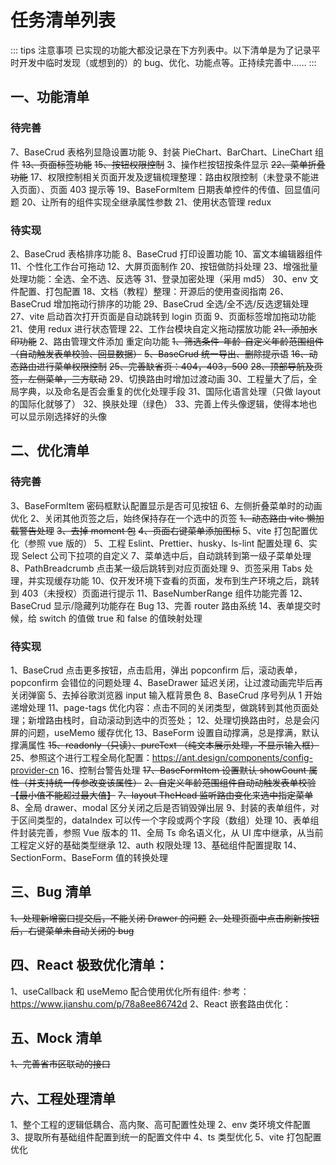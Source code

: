 # 任务清单列表

::: tips 注意事项
已实现的功能大都没记录在下方列表中。以下清单是为了记录平时开发中临时发现（或想到的）的 bug、优化、功能点等。正持续完善中……
:::

## 一、功能清单

### 待完善

7、BaseCrud 表格列显隐设置功能
9、封装 PieChart、BarChart、LineChart 组件
~~13、页面标签功能~~
~~15、按钮权限控制~~
3、操作栏按钮按条件显示
~~22、菜单折叠功能~~
17、权限控制相关页面开发及逻辑梳理整理：路由权限控制（未登录不能进入页面）、页面 403 提示等
19、BaseFormItem 日期表单控件的传值、回显值问题
20、让所有的组件实现全继承属性参数
21、使用状态管理 redux

### 待实现

2、BaseCrud 表格排序功能
8、BaseCrud 打印设置功能
10、富文本编辑器组件
11、个性化工作台可拖动
12、大屏页面制作
20、按钮做防抖处理
23、增强批量处理功能：全选、全不选、反选等
31、登录加密处理（采用 md5）
30、env 文件配置、打包配置
18、文档（教程）整理：开源后的使用查阅指南
26、BaseCrud 增加拖动行排序的功能
29、BaseCrud 全选/全不选/反选逻辑处理
27、vite 启动首次打开页面是自动跳转到 login 页面
9、页面标签增加拖动功能
21、使用 redux 进行状态管理
22、工作台模块自定义拖动摆放功能
~~21、添加水印功能~~
2、路由管理文件添加 重定向功能
~~1、筛选条件-年龄-自定义年龄范围组件（自动触发表单校验、回显数据）~~
~~5、BaseCrud 统一导出、删除提示语~~
~~16、动态路由进行菜单权限控制~~
~~25、完善缺省页：404，403，500~~
~~28、顶部导航及页签，左侧菜单，三方联动~~
29、切换路由时增加过渡动画
30、工程量大了后，全局字典，以及命名是否会重复的优化处理手段
31、国际化语言处理（只做 layout 的国际化就够了）
32、换肤处理（绿色）
33、完善上传头像逻辑，使得本地也可以显示刚选择好的头像

## 二、优化清单

### 待完善

3、BaseFormItem 密码框默认配置显示是否可见按钮
6、左侧折叠菜单时的动画优化
2、关闭其他页签之后，始终保持存在一个选中的页签
~~1、动态路由 vite 懒加载警告处理~~
~~3、去掉 moment 包~~
~~4、页面右键菜单添加图标~~
5、vite 打包配置优化（参照 vue 版的）
5、工程 Eslint、Prettier、husky、ls-lint 配置处理
6、实现 Select 公司下拉项的自定义
7、菜单选中后，自动跳转到第一级子菜单处理
8、PathBreadcrumb 点击某一级后跳转到对应页面处理
9、页签采用 Tabs 处理，并实现缓存功能
10、仅开发环境下查看的页面，发布到生产环境之后，跳转到 403（未授权）页面进行提示
11、BaseNumberRange 组件功能完善
12、BaseCrud 显示/隐藏列功能存在 Bug
13、完善 router 路由系统
14、表单提交时候，给 switch 的值做 true 和 false 的值映射处理

### 待实现

1、BaseCrud 点击更多按钮，点击启用，弹出 popconfirm 后，滚动表单，popconfirm 会错位的问题处理
4、BaseDrawer 延迟关闭，让过渡动画完毕后再关闭弹窗
5、去掉谷歌浏览器 input 输入框背景色
8、BaseCrud 序号列从 1 开始递增处理
11、page-tags 优化内容：点击不同的关闭类型，做跳转到其他页面处理；新增路由栈时，自动滚动到选中的页签处；
12、处理切换路由时，总是会闪屏的问题，useMemo 缓存优化
13、BaseForm 设置自动撑满，总是撑满，默认撑满属性
~~15、readonly（只读）、pureText （纯文本展示处理，不显示输入框）~~
25、参照这个进行工程全局化配置：https://ant.design/components/config-provider-cn
16、控制台警告处理
~~17、BaseFormItem 设置默认 showCount 属性（并支持统一传参改变该属性）~~
~~2、自定义年龄范围组件自动动触发表单校验 【最小值不能超过最大值】~~
~~7、layout TheHead 监听路由变化来选中指定菜单~~
8、全局 drawer、modal 区分关闭之后是否销毁弹出层
9、封装的表单组件，对于区间类型的，dataIndex 可以传一个字段或两个字段（数组）处理
10、表单组件封装完善，参照 Vue 版本的
11、全局 Ts 命名语义化，从 UI 库中继承，从当前工程定义好的基础类型继承
12、auth 权限处理
13、基础组件配置提取
14、SectionForm、BaseForm 值的转换处理

## 三、Bug 清单

~~1、处理新增窗口提交后，不能关闭 Drawer 的问题~~
~~2、处理页面中点击刷新按钮后，右键菜单未自动关闭的 bug~~

## 四、React 极致优化清单：

1、useCallback 和 useMemo 配合使用优化所有组件:
参考：https://www.jianshu.com/p/78a8ee86742d
2、React 嵌套路由优化：

## 五、Mock 清单

~~1、完善省市区联动的接口~~

## 六、工程处理清单

1、整个工程的逻辑低耦合、高内聚、高可配置性处理
2、env 类环境文件配置
3、提取所有基础组件配置到统一的配置文件中
4、ts 类型优化
5、vite 打包配置优化
